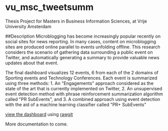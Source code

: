 # vu_msc_tweetsumm
Thesis Project for Masters in Business Information Sciences, at Vrije University Amsterdam

##Description
Microblogging has become increasingly popular recently on social sites for news reporting. In many cases, content on microblogging sites are produced online parallel to events unfolding offline. This research considers the scenario of gathering data surrounding a public event on Twitter, and automatically generating a summary to provide valuable news updates about that event.

The final dashboard visualizes 12 events, 6 from each of the 2 domains of Sporting events and Technology Conferences. Each event is summarized using three methods: 1. An "Engagements" approach considered as the state of the art that is currently implemented on Twitter, 2. An unsupervised event detection method with phrase reinforcement summarization algorithm called "PR SubEvents", and 3. A combined approach using event detection with the aid of a machine learning classifier called "PR+ SubEvents"

[view the dashboard](https://rawgit.com/knanne/vu_msc_tweetsumm/master/dashboard/index.html) using [rawgit](http://rawgit.com/)

More documentation to come.